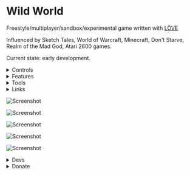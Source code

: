 # Wild World
Freestyle/multiplayer/sandbox/experimental game written with [LÖVE ](https://love2d.org/)

Influenced by Sketch Tales, World of Warcraft, Minecraft, Don't Starve, Realm of the Mad God, Atari 2600 games.

Current state: early development.

<details>
 <summary>Controls</summary>

editor: F11

	next editor item: page down

	place editor item: rmb

debugger: F12

	dump world F1

move: lmb

select world object: shift+lmb

use active item: rmb

switch active item: 1-4

mount/dismount horse: x

change player skin: z

change player sprite to any sprite: home

scale: kp+,kp-

profiler: F10

</details>




<details>
 <summary>Features</summary>

2d multiplayer world
9 creatures (pantera, pegasus)
	some of them mountable
10 items (cauldron, tree seed,...)
Ingame editor

upcoming: 
	multiple worlds with portals


</details>

<details>
 <summary>Tools</summary>

[love2d (engine)](https://love2d.org/)

[ZeroBrane (ide)](https://studio.zerobrane.com/)

[Aseprite (sprites)](https://www.aseprite.org/)

</details>


<details>
 <summary>Links</summary>

[Stream](https://www.twitch.tv/marvelme)

[Blog](https://mw-gd.blogspot.com/)

[official thread](https://love2d.org/forums/viewtopic.php?f=14&t=85403)

[report a bug](https://github.com/MarvelWild/LoFiFreestyleGame/issues/new)

</details>



![Screenshot](https://3.bp.blogspot.com/-Thgk56DZZus/Wyma2y5au_I/AAAAAAAADGU/AFKZd2obv0ktZX56X_aJU8iQzYdBeeOoACLcBGAs/s1600/Blog-ULR-1.jpg)



![Screenshot](https://3.bp.blogspot.com/-mUhkh5y3zCU/W2MBNSx1h6I/AAAAAAAADI4/0xyFc2X9kq8ArlramvCor8Xo3RkKzaWDACLcBGAs/s1600/pegasus_1.png)


![Screenshot](https://2.bp.blogspot.com/-QlBqgtc8qvs/W712r2Y6gZI/AAAAAAAADLU/EZGeQK4TLEIxCK7PLfb-nKSyHbdSLMpqQCLcBGAs/s1600/WW1.jpg)


![Screenshot](https://4.bp.blogspot.com/-ajFbjHPmtrE/W8dl7-PXGVI/AAAAAAAADL4/srYVd_7PSeYERZYU2wf6OXlqhd3nGuY8QCLcBGAs/s1600/ww2.png)

![Screenshot](https://1.bp.blogspot.com/-I775-Dy6iic/W8t7mu9BCUI/AAAAAAAADMQ/D6YA7uLCyqMsZQoST2wDCI80-k_ME5auACLcBGAs/s1600/veg_upd.png)





<details>
 <summary>Devs</summary>

![MW](https://3.bp.blogspot.com/-jvcR7_BRL0w/WysGQtDGPEI/AAAAAAAADGw/EHZGGIlMAHAkRQSR2Wf9tAbYi24ReQhuwCLcBGAs/s1600/GameDeveloper.jpg)

![Mira](https://4.bp.blogspot.com/-cbtJkSR1e_A/WysGoowD_DI/AAAAAAAADG4/BE15b_Y_TDUvTTe5sRMqDq6vUPrmyQAeACLcBGAs/s1600/GameDesigner2.jpg)

![3](https://4.bp.blogspot.com/-gKqXz3y4LG0/XDerRah6E4I/AAAAAAAADPU/F3zu6krLTpkwLDEydcTVzS4aJC3H5w74QCLcBGAs/s1600/NY19.jpg)


</details>


<details>
 <summary>Donate</summary>

https://yasobe.ru/na/gamedev_way

https://www.patreon.com/marvelme


btc: 3MV443JyoGvd1WX1UhwLSKfS1VmTQg4QBr

eth: 0xF58BD9894f9039C76d9329d7570011DB280049BD

Thanks for support!

</details>

